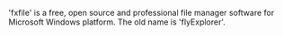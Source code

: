 'fxfile' is a free, open source and professional file manager software for Microsoft Windows platform. The old name is 'flyExplorer'.